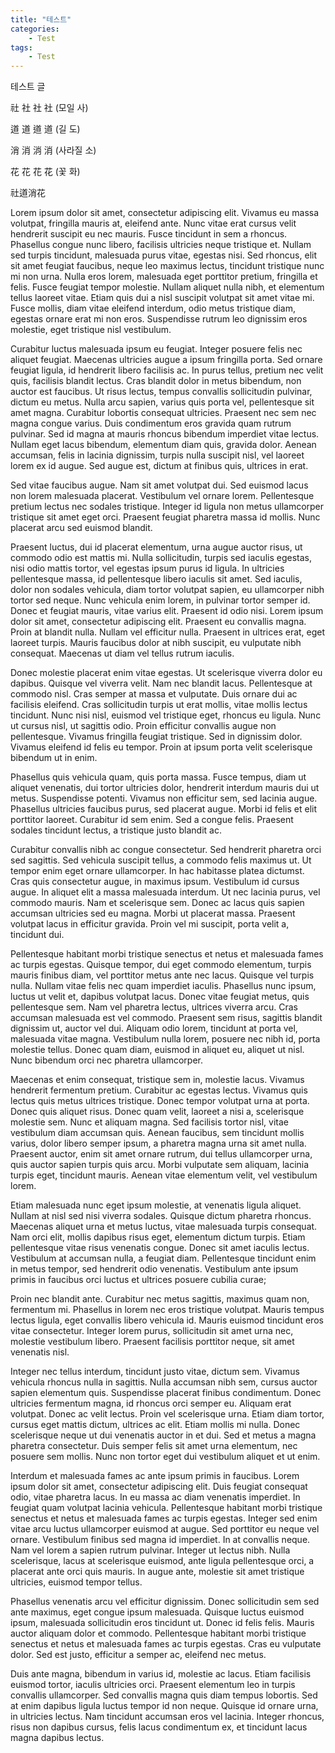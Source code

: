 ```yaml
---
title: "테스트"
categories:
    - Test
tags:
    - Test
---
```

테스트 글

<span lang="ko">社</span> <span lang="ja">社</span> <span lang="zh-tw">社</span> <span lang="zh-cn">社</span> (모일 사)

<span lang="ko">道</span> <span lang="ja">道</span> <span lang="zh-tw">道</span> <span lang="zh-cn">道</span> (길 도)

<span lang="ko">消</span> <span lang="ja">消</span> <span lang="zh-tw">消</span> <span lang="zh-cn">消</span> (사라질 소)

<span lang="ko">花</span> <span lang="ja">花</span> <span lang="zh-tw">花</span> <span lang="zh-cn">花</span> (꽃 화)

<span class="kasai">社道消花</span>

Lorem ipsum dolor sit amet, consectetur adipiscing elit. Vivamus eu massa volutpat, fringilla mauris at, eleifend ante. Nunc vitae erat cursus velit hendrerit suscipit eu nec mauris. Fusce tincidunt in sem a rhoncus. Phasellus congue nunc libero, facilisis ultricies neque tristique et. Nullam sed turpis tincidunt, malesuada purus vitae, egestas nisi. Sed rhoncus, elit sit amet feugiat faucibus, neque leo maximus lectus, tincidunt tristique nunc mi non urna. Nulla eros lorem, malesuada eget porttitor pretium, fringilla et felis. Fusce feugiat tempor molestie. Nullam aliquet nulla nibh, et elementum tellus laoreet vitae. Etiam quis dui a nisl suscipit volutpat sit amet vitae mi. Fusce mollis, diam vitae eleifend interdum, odio metus tristique diam, egestas ornare erat mi non eros. Suspendisse rutrum leo dignissim eros molestie, eget tristique nisl vestibulum.

Curabitur luctus malesuada ipsum eu feugiat. Integer posuere felis nec aliquet feugiat. Maecenas ultricies augue a ipsum fringilla porta. Sed ornare feugiat ligula, id hendrerit libero facilisis ac. In purus tellus, pretium nec velit quis, facilisis blandit lectus. Cras blandit dolor in metus bibendum, non auctor est faucibus. Ut risus lectus, tempus convallis sollicitudin pulvinar, dictum eu metus. Nulla arcu sapien, varius quis porta vel, pellentesque sit amet magna. Curabitur lobortis consequat ultricies. Praesent nec sem nec magna congue varius. Duis condimentum eros gravida quam rutrum pulvinar. Sed id magna at mauris rhoncus bibendum imperdiet vitae lectus. Nullam eget lacus bibendum, elementum diam quis, gravida dolor. Aenean accumsan, felis in lacinia dignissim, turpis nulla suscipit nisl, vel laoreet lorem ex id augue. Sed augue est, dictum at finibus quis, ultrices in erat.

Sed vitae faucibus augue. Nam sit amet volutpat dui. Sed euismod lacus non lorem malesuada placerat. Vestibulum vel ornare lorem. Pellentesque pretium lectus nec sodales tristique. Integer id ligula non metus ullamcorper tristique sit amet eget orci. Praesent feugiat pharetra massa id mollis. Nunc placerat arcu sed euismod blandit.

Praesent luctus, dui id placerat elementum, urna augue auctor risus, ut commodo odio est mattis mi. Nulla sollicitudin, turpis sed iaculis egestas, nisi odio mattis tortor, vel egestas ipsum purus id ligula. In ultricies pellentesque massa, id pellentesque libero iaculis sit amet. Sed iaculis, dolor non sodales vehicula, diam tortor volutpat sapien, eu ullamcorper nibh tortor sed neque. Nunc vehicula enim lorem, in pulvinar tortor semper id. Donec et feugiat mauris, vitae varius elit. Praesent id odio nisi. Lorem ipsum dolor sit amet, consectetur adipiscing elit. Praesent eu convallis magna. Proin at blandit nulla. Nullam vel efficitur nulla. Praesent in ultrices erat, eget laoreet turpis. Mauris faucibus dolor at nibh suscipit, eu vulputate nibh consequat. Maecenas ut diam vel tellus rutrum iaculis.

Donec molestie placerat enim vitae egestas. Ut scelerisque viverra dolor eu dapibus. Quisque vel viverra velit. Nam nec blandit lacus. Pellentesque at commodo nisl. Cras semper at massa et vulputate. Duis ornare dui ac facilisis eleifend. Cras sollicitudin turpis ut erat mollis, vitae mollis lectus tincidunt. Nunc nisi nisl, euismod vel tristique eget, rhoncus eu ligula. Nunc ut cursus nisl, ut sagittis odio. Proin efficitur convallis augue non pellentesque. Vivamus fringilla feugiat tristique. Sed in dignissim dolor. Vivamus eleifend id felis eu tempor. Proin at ipsum porta velit scelerisque bibendum ut in enim.

Phasellus quis vehicula quam, quis porta massa. Fusce tempus, diam ut aliquet venenatis, dui tortor ultricies dolor, hendrerit interdum mauris dui ut metus. Suspendisse potenti. Vivamus non efficitur sem, sed lacinia augue. Phasellus ultricies faucibus purus, sed placerat augue. Morbi id felis et elit porttitor laoreet. Curabitur id sem enim. Sed a congue felis. Praesent sodales tincidunt lectus, a tristique justo blandit ac.

Curabitur convallis nibh ac congue consectetur. Sed hendrerit pharetra orci sed sagittis. Sed vehicula suscipit tellus, a commodo felis maximus ut. Ut tempor enim eget ornare ullamcorper. In hac habitasse platea dictumst. Cras quis consectetur augue, in maximus ipsum. Vestibulum id cursus augue. In aliquet elit a massa malesuada interdum. Ut nec lacinia purus, vel commodo mauris. Nam et scelerisque sem. Donec ac lacus quis sapien accumsan ultricies sed eu magna. Morbi ut placerat massa. Praesent volutpat lacus in efficitur gravida. Proin vel mi suscipit, porta velit a, tincidunt dui.

Pellentesque habitant morbi tristique senectus et netus et malesuada fames ac turpis egestas. Quisque tempor, dui eget commodo elementum, turpis mauris finibus diam, vel porttitor metus ante nec lacus. Quisque vel turpis nulla. Nullam vitae felis nec quam imperdiet iaculis. Phasellus nunc ipsum, luctus ut velit et, dapibus volutpat lacus. Donec vitae feugiat metus, quis pellentesque sem. Nam vel pharetra lectus, ultrices viverra arcu. Cras accumsan malesuada est vel commodo. Praesent sem risus, sagittis blandit dignissim ut, auctor vel dui. Aliquam odio lorem, tincidunt at porta vel, malesuada vitae magna. Vestibulum nulla lorem, posuere nec nibh id, porta molestie tellus. Donec quam diam, euismod in aliquet eu, aliquet ut nisl. Nunc bibendum orci nec pharetra ullamcorper.

Maecenas et enim consequat, tristique sem in, molestie lacus. Vivamus hendrerit fermentum pretium. Curabitur ac egestas lectus. Vivamus quis lectus quis metus ultrices tristique. Donec tempor volutpat urna at porta. Donec quis aliquet risus. Donec quam velit, laoreet a nisi a, scelerisque molestie sem. Nunc et aliquam magna. Sed facilisis tortor nisl, vitae vestibulum diam accumsan quis. Aenean faucibus, sem tincidunt mollis varius, dolor libero semper ipsum, a pharetra magna urna sit amet nulla. Praesent auctor, enim sit amet ornare rutrum, dui tellus ullamcorper urna, quis auctor sapien turpis quis arcu. Morbi vulputate sem aliquam, lacinia turpis eget, tincidunt mauris. Aenean vitae elementum velit, vel vestibulum lorem.

Etiam malesuada nunc eget ipsum molestie, at venenatis ligula aliquet. Nullam at nisl sed nisi viverra sodales. Quisque dictum pharetra rhoncus. Maecenas aliquet urna et metus luctus, vitae malesuada turpis consequat. Nam orci elit, mollis dapibus risus eget, elementum dictum turpis. Etiam pellentesque vitae risus venenatis congue. Donec sit amet iaculis lectus. Vestibulum at accumsan nulla, a feugiat diam. Pellentesque tincidunt enim in metus tempor, sed hendrerit odio venenatis. Vestibulum ante ipsum primis in faucibus orci luctus et ultrices posuere cubilia curae;

Proin nec blandit ante. Curabitur nec metus sagittis, maximus quam non, fermentum mi. Phasellus in lorem nec eros tristique volutpat. Mauris tempus lectus ligula, eget convallis libero vehicula id. Mauris euismod tincidunt eros vitae consectetur. Integer lorem purus, sollicitudin sit amet urna nec, molestie vestibulum libero. Praesent facilisis porttitor neque, sit amet venenatis nisl.

Integer nec tellus interdum, tincidunt justo vitae, dictum sem. Vivamus vehicula rhoncus nulla in sagittis. Nulla accumsan nibh sem, cursus auctor sapien elementum quis. Suspendisse placerat finibus condimentum. Donec ultricies fermentum magna, id rhoncus orci semper eu. Aliquam erat volutpat. Donec ac velit lectus. Proin vel scelerisque urna. Etiam diam tortor, cursus eget mattis dictum, ultrices ac elit. Etiam mollis mi nulla. Donec scelerisque neque ut dui venenatis auctor in et dui. Sed et metus a magna pharetra consectetur. Duis semper felis sit amet urna elementum, nec posuere sem mollis. Nunc non tortor eget dui vestibulum aliquet et ut enim.

Interdum et malesuada fames ac ante ipsum primis in faucibus. Lorem ipsum dolor sit amet, consectetur adipiscing elit. Duis feugiat consequat odio, vitae pharetra lacus. In eu massa ac diam venenatis imperdiet. In feugiat quam volutpat lacinia vehicula. Pellentesque habitant morbi tristique senectus et netus et malesuada fames ac turpis egestas. Integer sed enim vitae arcu luctus ullamcorper euismod at augue. Sed porttitor eu neque vel ornare. Vestibulum finibus sed magna id imperdiet. In at convallis neque. Nam vel lorem a sapien rutrum pulvinar. Integer ut lectus nibh. Nulla scelerisque, lacus at scelerisque euismod, ante ligula pellentesque orci, a placerat ante orci quis mauris. In augue ante, molestie sit amet tristique ultricies, euismod tempor tellus.

Phasellus venenatis arcu vel efficitur dignissim. Donec sollicitudin sem sed ante maximus, eget congue ipsum malesuada. Quisque luctus euismod ipsum, malesuada sollicitudin eros tincidunt ut. Donec id felis felis. Mauris auctor aliquam dolor et commodo. Pellentesque habitant morbi tristique senectus et netus et malesuada fames ac turpis egestas. Cras eu vulputate dolor. Sed est justo, efficitur a semper ac, eleifend nec metus.

Duis ante magna, bibendum in varius id, molestie ac lacus. Etiam facilisis euismod tortor, iaculis ultricies orci. Praesent elementum leo in turpis convallis ullamcorper. Sed convallis magna quis diam tempus lobortis. Sed at enim dapibus ligula luctus tempor id non neque. Quisque id ornare urna, in ultricies lectus. Nam tincidunt accumsan eros vel lacinia. Integer rhoncus, risus non dapibus cursus, felis lacus condimentum ex, et tincidunt lacus magna dapibus lectus.
